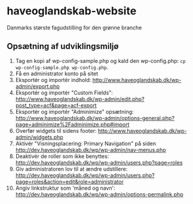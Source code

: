 # haveoglandskab-website
Danmarks største fagudstilling for den grønne branche

## Opsætning af udviklingsmiljø

1. Tag en kopi af wp-config-sample.php og kald den wp-config.php: `cp wp-config-sample.php wp-config.php`.
2. Få en administrator konto på sitet
3. Eksportér og importér indhold: http://www.haveoglandskab.dk/wp-admin/export.php
4. Eksportér og importér "Custom Fields":  http://www.haveoglandskab.dk/wp-admin/edit.php?post_type=acf&page=acf-export
5. Eksportér og importér "Adminimize" opsætning: http://www.haveoglandskab.dk/wp-admin/options-general.php?page=adminimize%2Fadminimize.php#import
6. Overfør widgets til sidens footer: http://www.haveoglandskab.dk/wp-admin/widgets.php
7. Aktivér "Visningsplacering: Primary Navigation" på siden http://dev.haveoglandskab.dk/wp/wp-admin/nav-menus.php
8. Deaktivér de roller som ikke benyttes: http://dev.haveoglandskab.dk/wp/wp-admin/users.php?page=roles
9. Giv administratoren lov til at ændre udstillere:  http://dev.haveoglandskab.dk/wp/wp-admin/users.php?page=roles&action=edit&role=administrator
10. Angiv linkstruktur som 'måned og navn': http://dev.haveoglandskab.dk/wp/wp-admin/options-permalink.php
